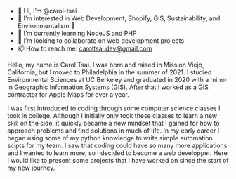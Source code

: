 - 👋 Hi, I’m @carol-tsai
- 👀 I’m interested in Web Development, Shopify, GIS, Sustainability, and Environmentalism 🍃
- 🌱 I’m currently learning NodeJS and PHP
- 💞️ I’m looking to collaborate on web development projects
- 📫 How to reach me: caroltsai.dev@gmail.com

Hello, my name is Carol Tsai. I was born and raised in Mission Viejo, California, but I moved to Philadelphia in the summer of 2021. I studied Environmental Sciences at UC Berkeley and graduated in 2020 with a minor in Geographic Information Systems (GIS). After that I worked as a GIS contractor for Apple Maps for over a year.

I was first introduced to coding through some computer science classes I took in college. Although I initially only took these classes to learn a new skill on the side, it quickly became a new mindset that I gained for how to approach problems and find solutions in much of life. In my early career I began using some of my python knowledge to write simple automation scipts for my team. I saw that coding could have so many more applications and I wanted to learn more, so I decided to become a web developper. Here I would like to present some projects that I have worked on since the start of my new journey.
<!---
carol-tsai/carol-tsai is a ✨ special ✨ repository because its `README.md` (this file) appears on your GitHub profile.
You can click the Preview link to take a look at your changes.
--->
